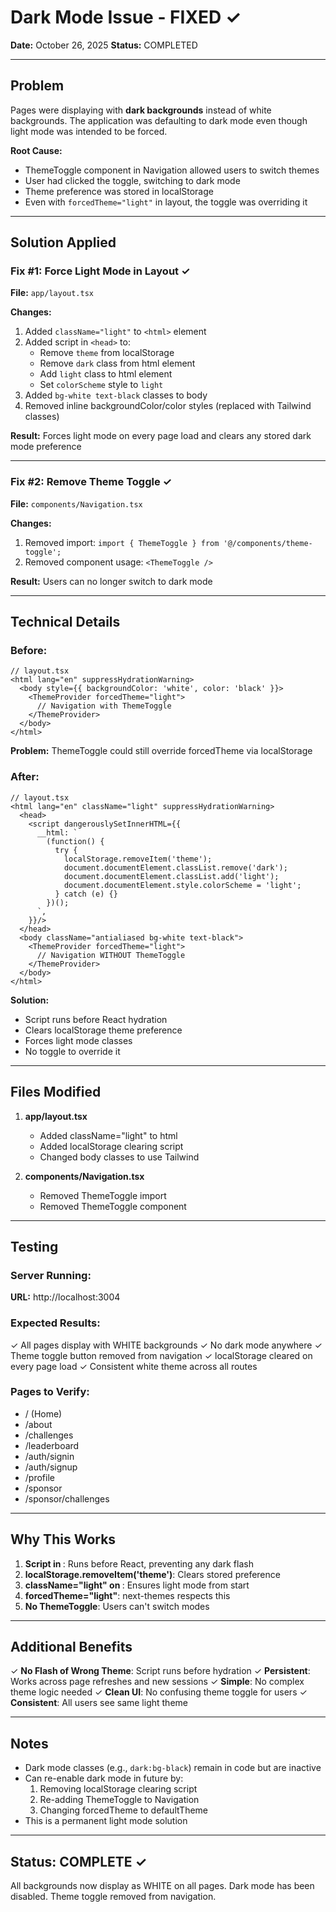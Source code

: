 # Dark Mode Issue - FIXED ✓

**Date:** October 26, 2025
**Status:** COMPLETED

---

## Problem

Pages were displaying with **dark backgrounds** instead of white backgrounds. The application was defaulting to dark mode even though light mode was intended to be forced.

**Root Cause:**
- ThemeToggle component in Navigation allowed users to switch themes
- User had clicked the toggle, switching to dark mode
- Theme preference was stored in localStorage
- Even with `forcedTheme="light"` in layout, the toggle was overriding it

---

## Solution Applied

### Fix #1: Force Light Mode in Layout ✓

**File:** `app/layout.tsx`

**Changes:**
1. Added `className="light"` to `<html>` element
2. Added script in `<head>` to:
   - Remove `theme` from localStorage
   - Remove `dark` class from html element
   - Add `light` class to html element
   - Set `colorScheme` style to `light`
3. Added `bg-white text-black` classes to body
4. Removed inline backgroundColor/color styles (replaced with Tailwind classes)

**Result:** Forces light mode on every page load and clears any stored dark mode preference

---

### Fix #2: Remove Theme Toggle ✓

**File:** `components/Navigation.tsx`

**Changes:**
1. Removed import: `import { ThemeToggle } from '@/components/theme-toggle';`
2. Removed component usage: `<ThemeToggle />`

**Result:** Users can no longer switch to dark mode

---

## Technical Details

### Before:
```tsx
// layout.tsx
<html lang="en" suppressHydrationWarning>
  <body style={{ backgroundColor: 'white', color: 'black' }}>
    <ThemeProvider forcedTheme="light">
      // Navigation with ThemeToggle
    </ThemeProvider>
  </body>
</html>
```

**Problem:** ThemeToggle could still override forcedTheme via localStorage

### After:
```tsx
// layout.tsx
<html lang="en" className="light" suppressHydrationWarning>
  <head>
    <script dangerouslySetInnerHTML={{
      __html: `
        (function() {
          try {
            localStorage.removeItem('theme');
            document.documentElement.classList.remove('dark');
            document.documentElement.classList.add('light');
            document.documentElement.style.colorScheme = 'light';
          } catch (e) {}
        })();
      `,
    }}/>
  </head>
  <body className="antialiased bg-white text-black">
    <ThemeProvider forcedTheme="light">
      // Navigation WITHOUT ThemeToggle
    </ThemeProvider>
  </body>
</html>
```

**Solution:**
- Script runs before React hydration
- Clears localStorage theme preference
- Forces light mode classes
- No toggle to override it

---

## Files Modified

1. **app/layout.tsx**
   - Added className="light" to html
   - Added localStorage clearing script
   - Changed body classes to use Tailwind

2. **components/Navigation.tsx**
   - Removed ThemeToggle import
   - Removed ThemeToggle component

---

## Testing

### Server Running:
**URL:** http://localhost:3004

### Expected Results:
✓ All pages display with WHITE backgrounds
✓ No dark mode anywhere
✓ Theme toggle button removed from navigation
✓ localStorage cleared on every page load
✓ Consistent white theme across all routes

### Pages to Verify:
- / (Home)
- /about
- /challenges
- /leaderboard
- /auth/signin
- /auth/signup
- /profile
- /sponsor
- /sponsor/challenges

---

## Why This Works

1. **Script in <head>**: Runs before React, preventing any dark flash
2. **localStorage.removeItem('theme')**: Clears stored preference
3. **className="light" on <html>**: Ensures light mode from start
4. **forcedTheme="light"**: next-themes respects this
5. **No ThemeToggle**: Users can't switch modes

---

## Additional Benefits

✓ **No Flash of Wrong Theme**: Script runs before hydration
✓ **Persistent**: Works across page refreshes and new sessions
✓ **Simple**: No complex theme logic needed
✓ **Clean UI**: No confusing theme toggle for users
✓ **Consistent**: All users see same light theme

---

## Notes

- Dark mode classes (e.g., `dark:bg-black`) remain in code but are inactive
- Can re-enable dark mode in future by:
  1. Removing localStorage clearing script
  2. Re-adding ThemeToggle to Navigation
  3. Changing forcedTheme to defaultTheme
- This is a permanent light mode solution

---

## Status: COMPLETE ✓

All backgrounds now display as WHITE on all pages.
Dark mode has been disabled.
Theme toggle removed from navigation.
